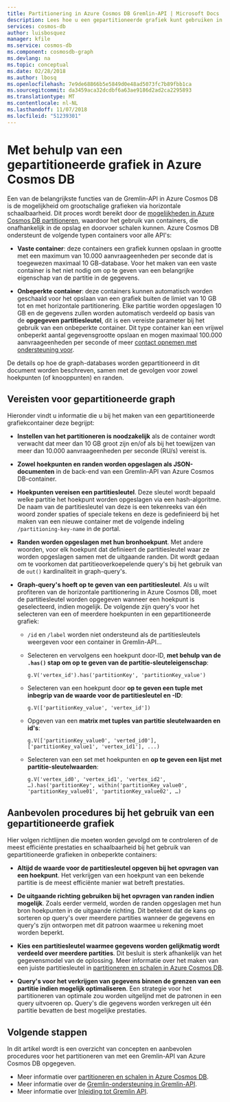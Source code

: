 ```yaml
---
title: Partitionering in Azure Cosmos DB Gremlin-API | Microsoft Docs
description: Lees hoe u een gepartitioneerde grafiek kunt gebruiken in Azure Cosmos DB.
services: cosmos-db
author: luisbosquez
manager: kfile
ms.service: cosmos-db
ms.component: cosmosdb-graph
ms.devlang: na
ms.topic: conceptual
ms.date: 02/28/2018
ms.author: lbosq
ms.openlocfilehash: 7e9de68866b5e5849d0e48ad5073fc7b89fbb1ca
ms.sourcegitcommit: da3459aca32dcdbf6a63ae9186d2ad2ca2295893
ms.translationtype: MT
ms.contentlocale: nl-NL
ms.lasthandoff: 11/07/2018
ms.locfileid: "51239301"
---
```

# <a name="using-a-partitioned-graph-in-azure-cosmos-db"></a>Met behulp van een gepartitioneerde grafiek in Azure Cosmos DB

Een van de belangrijkste functies van de Gremlin-API in Azure Cosmos DB is de mogelijkheid om grootschalige grafieken via horizontale schaalbaarheid. Dit proces wordt bereikt door de [mogelijkheden in Azure Cosmos DB partitioneren](partition-data.md), waardoor het gebruik van containers, die onafhankelijk in de opslag en doorvoer schalen kunnen. Azure Cosmos DB ondersteunt de volgende typen containers voor alle API's:

- **Vaste container**: deze containers een grafiek kunnen opslaan in grootte met een maximum van 10.000 aanvraageenheden per seconde dat is toegewezen maximaal 10 GB-database. Voor het maken van een vaste container is het niet nodig om op te geven van een belangrijke eigenschap van de partitie in de gegevens.

- **Onbeperkte container**: deze containers kunnen automatisch worden geschaald voor het opslaan van een grafiek buiten de limiet van 10 GB tot en met horizontale partitionering. Elke partitie worden opgeslagen 10 GB en de gegevens zullen worden automatisch verdeeld op basis van de **opgegeven partitiesleutel**, dit is een vereiste parameter bij het gebruik van een onbeperkte container. Dit type container kan een vrijwel onbeperkt aantal gegevensgrootte opslaan en mogen maximaal 100.000 aanvraageenheden per seconde of meer [contact opnemen met ondersteuning voor](https://aka.ms/cosmosdbfeedback?subject=Cosmos%20DB%20More%20Throughput%20Request).

De details op hoe de graph-databases worden gepartitioneerd in dit document worden beschreven, samen met de gevolgen voor zowel hoekpunten (of knooppunten) en randen.

## <a name="requirements-for-partitioned-graph"></a>Vereisten voor gepartitioneerde graph

Hieronder vindt u informatie die u bij het maken van een gepartitioneerde grafiekcontainer deze begrijpt:

- **Instellen van het partitioneren is noodzakelijk** als de container wordt verwacht dat meer dan 10 GB groot zijn en/of als bij het toewijzen van meer dan 10.000 aanvraageenheden per seconde (RU/s) vereist is.

- **Zowel hoekpunten en randen worden opgeslagen als JSON-documenten** in de back-end van een Gremlin-API van Azure Cosmos DB-container.

- **Hoekpunten vereisen een partitiesleutel**. Deze sleutel wordt bepaald welke partitie het hoekpunt worden opgeslagen via een hash-algoritme. De naam van de partitiesleutel van deze is een tekenreeks van één woord zonder spaties of speciale tekens en deze is gedefinieerd bij het maken van een nieuwe container met de volgende indeling `/partitioning-key-name` in de portal.

- **Randen worden opgeslagen met hun bronhoekpunt**. Met andere woorden, voor elk hoekpunt dat definieert de partitiesleutel waar ze worden opgeslagen samen met de uitgaande randen. Dit wordt gedaan om te voorkomen dat partitieoverkoepelende query's bij het gebruik van de `out()` kardinaliteit in graph-query's.

- **Graph-query's hoeft op te geven van een partitiesleutel**. Als u wilt profiteren van de horizontale partitionering in Azure Cosmos DB, moet de partitiesleutel worden opgegeven wanneer een hoekpunt is geselecteerd, indien mogelijk. De volgende zijn query's voor het selecteren van een of meerdere hoekpunten in een gepartitioneerde grafiek:

    - `/id` en `/label` worden niet ondersteund als de partitiesleutels weergeven voor een container in Gremlin-API...


    - Selecteren en vervolgens een hoekpunt door-ID, **met behulp van de `.has()` stap om op te geven van de partitie-sleuteleigenschap**: 
    
        ```
        g.V('vertex_id').has('partitionKey', 'partitionKey_value')
        ```
    
    - Selecteren van een hoekpunt door **op te geven een tuple met inbegrip van de waarde voor de partitiesleutel en -ID**: 
    
        ```
        g.V(['partitionKey_value', 'vertex_id'])
        ```
        
    - Opgeven van een **matrix met tuples van partitie sleutelwaarden en id's**:
    
        ```
        g.V(['partitionKey_value0', 'verted_id0'], ['partitionKey_value1', 'vertex_id1'], ...)
        ```
        
    - Selecteren van een set met hoekpunten en **op te geven een lijst met partitie-sleutelwaarden**: 
    
        ```
        g.V('vertex_id0', 'vertex_id1', 'vertex_id2', …).has('partitionKey', within('partitionKey_value0', 'partitionKey_value01', 'partitionKey_value02', …)
        ```

## <a name="best-practices-when-using-a-partitioned-graph"></a>Aanbevolen procedures bij het gebruik van een gepartitioneerde grafiek

Hier volgen richtlijnen die moeten worden gevolgd om te controleren of de meest efficiënte prestaties en schaalbaarheid bij het gebruik van gepartitioneerde grafieken in onbeperkte containers:

- **Altijd de waarde voor de partitiesleutel opgeven bij het opvragen van een hoekpunt**. Het verkrijgen van een hoekpunt van een bekende partitie is de meest efficiënte manier wat betreft prestaties.

- **De uitgaande richting gebruiken bij het opvragen van randen indien mogelijk**. Zoals eerder vermeld, worden de randen opgeslagen met hun bron hoekpunten in de uitgaande richting. Dit betekent dat de kans op sorteren op query's over meerdere partities wanneer de gegevens en query's zijn ontworpen met dit patroon waarmee u rekening moet worden beperkt.

- **Kies een partitiesleutel waarmee gegevens worden gelijkmatig wordt verdeeld over meerdere partities**. Dit besluit is sterk afhankelijk van het gegevensmodel van de oplossing. Meer informatie over het maken van een juiste partitiesleutel in [partitioneren en schalen in Azure Cosmos DB](partition-data.md).

- **Query's voor het verkrijgen van gegevens binnen de grenzen van een partitie indien mogelijk optimaliseren**. Een strategie voor het partitioneren van optimale zou worden uitgelijnd met de patronen in een query uitvoeren op. Query's die gegevens worden verkregen uit één partitie bevatten de best mogelijke prestaties.

## <a name="next-steps"></a>Volgende stappen
In dit artikel wordt is een overzicht van concepten en aanbevolen procedures voor het partitioneren van met een Gremlin-API van Azure Cosmos DB opgegeven. 

* Meer informatie over [partitioneren en schalen in Azure Cosmos DB](partition-data.md).
* Meer informatie over de [Gremlin-ondersteuning in Gremlin-API](gremlin-support.md).
* Meer informatie over [Inleiding tot Gremlin API](graph-introduction.md).